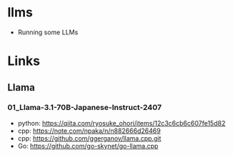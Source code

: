 # llms

- Running some LLMs

# Links

## Llama

### 01_Llama-3.1-70B-Japanese-Instruct-2407

- python: https://qiita.com/ryosuke_ohori/items/12c3c6cb6c607fe15d82
- cpp: https://note.com/npaka/n/n882666d26469
- cpp: https://github.com/ggerganov/llama.cpp.git
- Go: https://github.com/go-skynet/go-llama.cpp
